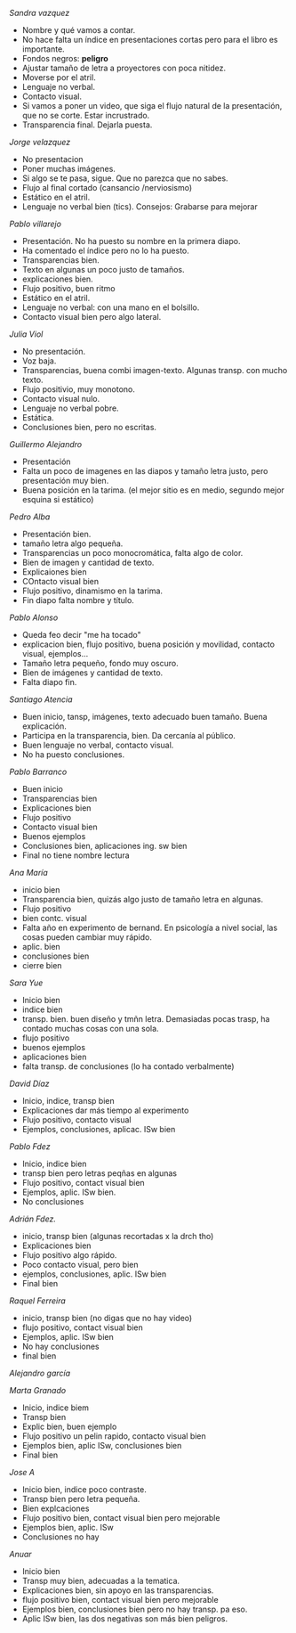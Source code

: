 *Sandra vazquez*
- Nombre y qué vamos a contar.
- No hace falta un índice en presentaciones cortas pero para el libro es importante.
- Fondos negros: **peligro**
- Ajustar tamaño de letra a proyectores con poca nitidez.
- Moverse por el atril.
- Lenguaje no verbal.
- Contacto visual.
- Si vamos a poner un video, que siga el flujo natural de la presentación, que no se corte. Estar incrustrado.
- Transparencia final. Dejarla puesta.

*Jorge velazquez*
- No presentacion
- Poner muchas imágenes.
- Si algo se te pasa, sigue. Que no parezca que no sabes.
- Flujo al final cortado (cansancio /nerviosismo)
- Estático en el atril.
- Lenguaje no verbal bien (tics). Consejos: Grabarse para mejorar

*Pablo villarejo*
- Presentación. No ha puesto su nombre en la primera diapo.
- Ha comentado el índice pero no lo ha puesto.
- Transparencias bien.
- Texto en algunas un poco justo de tamaños.
- explicaciones bien.
- Flujo positivo, buen ritmo
- Estático en el atril.
- Lenguaje no verbal: con una mano en el bolsillo.
- Contacto visual bien pero algo lateral.

*Julia Viol*
- No presentación.
- Voz baja.
- Transparencias, buena combi imagen-texto. Algunas transp. con mucho texto.
- Flujo positivio, muy monotono.
- Contacto visual nulo.
- Lenguaje no verbal pobre.
- Estática.
- Conclusiones bien, pero no escritas.

*Guillermo Alejandro*
- Presentación
- Falta un poco de imagenes en las diapos y tamaño letra justo, pero presentación muy bien.
- Buena posición en la tarima. (el mejor sitio es en medio, segundo mejor esquina si estático)

*Pedro Alba*
- Presentación bien.
- tamaño letra algo pequeña.
- Transparencias un poco monocromática, falta algo de color.
- Bien de imagen y cantidad de texto.
- Explicaiones bien
- COntacto visual bien
- Flujo positivo, dinamismo en la tarima.
- Fin diapo falta nombre y título.

*Pablo Alonso*
- Queda feo decir "me ha tocado"
- explicacion bien, flujo positivo, buena posición y movilidad, contacto visual, ejemplos...
- Tamaño letra pequeño, fondo muy oscuro.
- Bien de imágenes y cantidad de texto.
- Falta diapo fin.

*Santiago Atencia*
- Buen inicio, tansp, imágenes, texto adecuado buen tamaño. Buena explicación.
- Participa en la transparencia, bien. Da cercanía al público.
- Buen lenguaje no verbal, contacto visual.
- No ha puesto conclusiones.

*Pablo Barranco*
- Buen inicio
- Transparencias bien
- Explicaciones bien
- Flujo positivo
- Contacto visual bien
- Buenos ejemplos
- Conclusiones bien, aplicaciones ing. sw bien
- Final no tiene nombre lectura

*Ana María*
- inicio bien
- Transparencia bien, quizás algo justo de tamaño letra en algunas.
- Flujo positivo
- bien contc. visual
- Falta año en experimento de bernand. En psicología a nivel social, las cosas pueden cambiar muy rápido.
- aplic. bien
- conclusiones bien
- cierre bien

*Sara Yue*
- Inicio bien
- indice bien
- transp. bien. buen diseño y tmñn letra. Demasiadas pocas trasp, ha contado muchas cosas con una sola.
- flujo positivo
- buenos ejemplos
- aplicaciones bien
- falta transp. de conclusiones (lo ha contado verbalmente)

*David Díaz*
- Inicio, indice, transp bien
- Explicaciones dar más tiempo al experimento
- Flujo positivo, contacto visual
- Ejemplos, conclusiones, aplicac. ISw bien

*Pablo Fdez*
- Inicio, indice bien
- transp bien pero letras peqñas en algunas
- Flujo positivo, contact visual bien
- Ejemplos, aplic. ISw bien.
- No conclusiones

*Adrián Fdez.*
- inicio, transp bien (algunas recortadas x la drch tho)
- Explicaciones bien
- Flujo positivo algo rápido.
- Poco contacto visual, pero bien 
- ejemplos, conclusiones, aplic. ISw bien
- Final bien

*Raquel Ferreira*
- inicio, transp bien (no digas que no hay video)
- flujo positivo, contact visual bien
- Ejemplos, aplic. ISw bien
- No hay conclusiones
- final bien

*Alejandro garcía*

*Marta Granado*
- Inicio, indice biem
- Transp bien
- Explic bien, buen ejemplo
- Flujo positivo un pelin rapido, contacto visual bien
- Ejemplos bien, aplic ISw, conclusiones bien
- Final bien

*Jose A*
- Inicio bien, indice poco contraste.
- Transp bien pero letra pequeña.
- Bien explcaciones
- Flujo positivo bien, contact visual bien pero mejorable
- Ejemplos bien, aplic. ISw
- Conclusiones no hay

*Anuar*
- Inicio bien
- Transp muy bien, adecuadas a la tematica.
- Explicaciones bien, sin apoyo en las transparencias.
- flujo positivo bien, contact visual bien pero mejorable
- Ejemplos bien, conclusiones bien pero no hay transp. pa eso.
- Aplic ISw bien, las dos negativas son más bien peligros.

